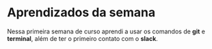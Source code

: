 # Aprendizados da semana

Nessa primeira semana de curso aprendi a usar os comandos de **git** e **terminal**, além de ter o primeiro contato com o **slack**.